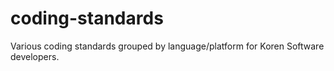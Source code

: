 # coding-standards
Various coding standards grouped by language/platform for Koren Software developers.
